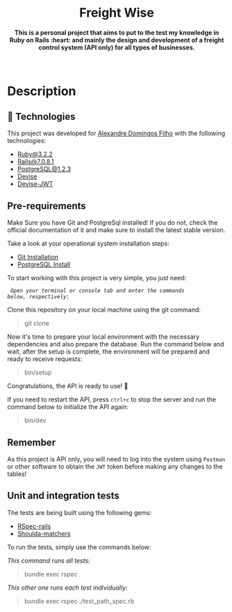<h1 align="center">
  Freight Wise
</h1>

  </hr>

  <h4 align="center">This is a personal project that aims to put to the test my knowledge in Ruby on Rails :heart: and mainly the design and development of a freight control system (API only) for all types of businesses. </h4>
</br>
<p align="center">

# Description
## :rocket: Technologies
This project was developed for [Alexandre Domingos Filho](https://github.com/alexandredfilho) with the following technologies:

-  [Ruby@3.2.2](https://www.ruby-lang.org/en/)
-  [Rails@7.0.8.1](https://rubyonrails.org/)
-  [PostgreSQL@1.2.3](https://www.postgresql.org/)
-  [Devise](https://github.com/heartcombo/devise)
-  [Devise-JWT](https://github.com/waiting-for-dev/devise-jwt)

## Pre-requirements

Make Sure you have Git and PostgreSql installed! If you do not, check the official documentation of it and make sure to install the latest stable version.

Take a look at your operational system installation steps:
-  [Git Installation](https://git-scm.com/book/en/v2/Getting-Started-Installing-Git)
-  [PostgreSQL Install](https://www.postgresql.org/download/)

To start working with this project is very simple, you just need:

<code> _Open your terminal or console tab and enter the commands below, respectively:_</code>

Clone this repository on your local machine using the git command:

> git clone

Now it's time to prepare your local environment with the necessary dependencies and also prepare the database. Run the command below and wait, after the setup is complete, the environment will be prepared and ready to receive requests:

> bin/setup

</hr>

Congratulations, the API is ready to use! :tada:
</hr>

If you need to restart the API, press `ctrl+c` to stop the server and run the command below to initialize the API again:

> bin/dev

</hr>

## Remember

As this project is API only, you will need to log into the system using <code>Postman</code> or other software to obtain the <code>JWT</code> token before making any changes to the tables!

## Unit and integration tests
The tests are being built using the following gems:

-  [RSpec-rails](https://github.com/rspec/rspec-rails)
-  [Shoulda-matchers](https://github.com/thoughtbot/shoulda-matchers)

To run the tests, simply use the commands below:

<i>This command runs all tests:</i>
> bundle exec rspec .

<i>This other one runs each test individually:</i>
> bundle exec rspec ./test_path_spec.rb
